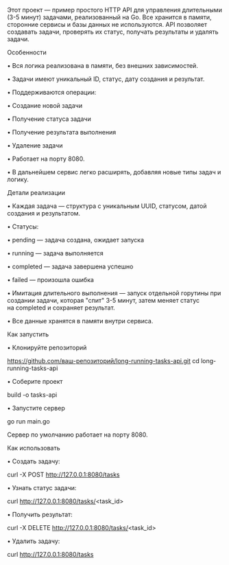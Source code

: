 Этот проект — пример простого HTTP API для управления длительными (3-5 минут) задачами, реализованный на Go. Все хранится в памяти, сторонние сервисы и базы данных не используются. API позволяет создавать задачи, проверять их статус, получать результаты и удалять задачи.

Особенности

• Вся логика реализована в памяти, без внешних зависимостей.

• Задачи имеют уникальный ID, статус, дату создания и результат.

• Поддерживаются операции:

• Создание новой задачи

• Получение статуса задачи

• Получение результата выполнения

• Удаление задачи

• Работает на порту 8080.

• В дальнейшем сервис легко расширять, добавляя новые типы задач и логику.

Детали реализации

• Каждая задача — структура с уникальным UUID, статусом, датой создания и результатом.

• Статусы:

• pending — задача создана, ожидает запуска

• running — задача выполняется

• completed — задача завершена успешно

• failed — произошла ошибка

• Имитация длительного выполнения — запуск отдельной горутины при создании задачи, которая "спит" 3-5 минут, затем меняет статус на completed и сохраняет результат.

• Все данные хранятся в памяти внутри сервиса.

Как запустить

• Клонируйте репозиторий

https://github.com/ваш-репозиторий/long-running-tasks-api.git cd long-running-tasks-api

• Соберите проект

build -o tasks-api

• Запустите сервер

go run main.go

Сервер по умолчанию работает на порту 8080.

Как использовать

• Создать задачу:

curl -X POST http://127.0.0.1:8080/tasks

• Узнать статус задачи:

curl http://127.0.0.1:8080/tasks/<task_id>

• Получить результат:

curl -X DELETE http://127.0.0.1:8080/tasks/<task_id>

• Удалить задачу:

curl http://127.0.0.1:8080/tasks

